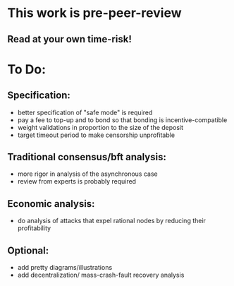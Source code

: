 #  This work is pre-peer-review
## Read at your own time-risk!

# To Do:
## Specification:
* better specification of "safe mode" is required
* pay a fee to top-up and to bond so that bonding is incentive-compatible
* weight validations in proportion to the size of the deposit
* target timeout period to make censorship unprofitable

## Traditional consensus/bft analysis:
* more rigor in analysis of the asynchronous case
* review from experts is probably required

## Economic analysis:
* do analysis of attacks that expel rational nodes by reducing their profitability

## Optional:
* add pretty diagrams/illustrations
* add decentralization/ mass-crash-fault recovery analysis
